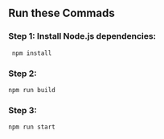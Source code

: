 

## Run these Commads

### Step 1: Install Node.js dependencies:
     npm install    
### Step 2:
    npm run build
### Step 3:
    npm run start